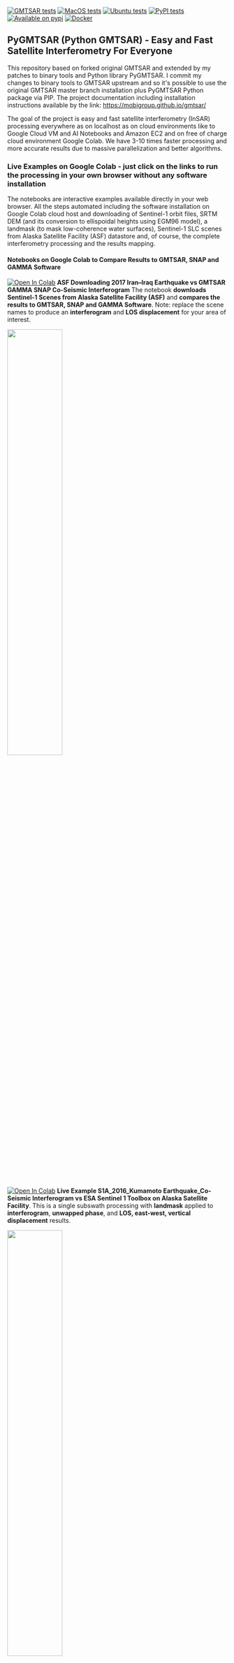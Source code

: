 [![GMTSAR tests](https://github.com/mobigroup/gmtsar/actions/workflows/gmtsar.yml/badge.svg)](https://github.com/mobigroup/gmtsar/actions/workflows/gmtsar.yml)
[![MacOS tests](https://github.com/mobigroup/gmtsar/actions/workflows/macos.yml/badge.svg)](https://github.com/mobigroup/gmtsar/actions/workflows/macos.yml)
[![Ubuntu tests](https://github.com/mobigroup/gmtsar/actions/workflows/ubuntu.yml/badge.svg)](https://github.com/mobigroup/gmtsar/actions/workflows/ubuntu.yml)
[![PyPI tests](https://github.com/mobigroup/gmtsar/actions/workflows/pypi.yml/badge.svg)](https://github.com/mobigroup/gmtsar/actions/workflows/pypi.yml)
[![Available on pypi](https://img.shields.io/pypi/v/pygmtsar.svg)](https://pypi.python.org/pypi/pygmtsar/)
[![Docker](https://badgen.net/badge/icon/docker?icon=docker&label)](https://hub.docker.com/r/mobigroup/pygmtsar)

## PyGMTSAR (Python GMTSAR) - Easy and Fast Satellite Interferometry For Everyone

This repository based on forked original GMTSAR and extended by my patches to binary tools and Python library PyGMTSAR. I commit my changes to binary tools to GMTSAR upstream and so it's possible to use the original GMTSAR master branch installation plus PyGMTSAR Python package via PIP. The project documentation including installation instructions available by the link: https://mobigroup.github.io/gmtsar/

The goal of the project is easy and fast satellite interferometry (InSAR) processing everywhere as on localhost as on cloud environments like to Google Cloud VM and AI Notebooks and Amazon EC2 and on free of charge cloud environment Google Colab. We have 3-10 times faster processing and more accurate results due to massive parallelization and better algorithms.

### Live Examples on Google Colab - just click on the links to run the processing in your own browser without any software installation

The notebooks are interactive examples available directly in your web browser. All the steps automated including the software installation on Google Colab cloud host and downloading of Sentinel-1 orbit files, SRTM DEM (and its conversion to ellispoidal heights using EGM96 model), a landmask (to mask low-coherence water surfaces), Sentinel-1 SLC scenes from Alaska Satellite Facility (ASF) datastore and, of course, the complete interferometry processing and the results mapping.

#### Notebooks on Google Colab to Compare Results to GMTSAR, SNAP and GAMMA Software

[![Open In Colab](https://colab.research.google.com/assets/colab-badge.svg)](https://colab.research.google.com/drive/12LJqlZNBUmvLlRl98rRFCbKveVPg9Ami?usp=sharing) **ASF Downloading 2017 Iran–Iraq Earthquake vs GMTSAR GAMMA SNAP Co-Seismic Interferogram** The notebook **downloads Sentinel-1 Scenes from Alaska Satellite Facility (ASF)** and **compares the results to GMTSAR, SNAP and GAMMA Software**. Note: replace the scene names to produce an **interferogram** and **LOS displacement** for your area of interest.

<img src="https://user-images.githubusercontent.com/7342379/177748605-788889e5-9afd-44d8-bc3c-dc6efe920ea0.png" width="50%">

[![Open In Colab](https://colab.research.google.com/assets/colab-badge.svg)](https://colab.research.google.com/drive/1PyYcxvuyzhh-g4NQEbKjcfTDQhREZInn?usp=sharing) **Live Example S1A_2016_Kumamoto Earthquake_Co-Seismic Interferogram vs ESA Sentinel 1 Toolbox on Alaska Satellite Facility**. This is a single subswath processing with **landmask** applied to **interferogram**, **unwapped phase**, and **LOS, east-west, vertical displacement** results.

<img src="https://user-images.githubusercontent.com/7342379/183805898-d7c1ad76-822e-428e-9259-f19cc9e7540e.jpg" width="50%">

<img src="https://user-images.githubusercontent.com/7342379/183816622-1dacce7e-6a2f-46b9-8e67-d701f55bdd30.png" width="50%">

<img src="https://user-images.githubusercontent.com/7342379/183649417-7fcb7f3f-8c8d-45e8-a2c9-9293498ebada.png" width="50%">

[![Open In Colab](https://colab.research.google.com/assets/colab-badge.svg)](https://colab.research.google.com/drive/1ZTPV4HY-UoLvDYVx0UGh_Z3B12scSh9E?usp=sharing) **Live Example S1AB 2021 Crete Earthquake Co-Seismic Interferogram vs Centre of EO Research & Satellite Remote Sensing, Greece Report** This is a single **cropped subswath** processing with **landmask** applied to **interferogram**, **unwapped phase**, and **LOS, east-west, vertical displacement** results.

<img src="https://user-images.githubusercontent.com/7342379/177004287-cdd4351c-0834-42ae-8e46-9da5e8b124bf.jpg" width="50%">

<img src="https://user-images.githubusercontent.com/7342379/183645260-f8529ff3-b014-499e-ba2f-ebea4937b2c2.png" width="50%">

[![Open In Colab](https://colab.research.google.com/assets/colab-badge.svg)](https://colab.research.google.com/drive/1sljxm2jAMGXynq4EYam6Siz8OLcPLN0h?usp=sharing) **GMTSAR example dataset S1A_Stack_CPGF_T173** This example illustrates **SBAS** and **PSI** analyses and **detrending** approach to remove **atmospheric noise** to produce much better results.

<img src="https://user-images.githubusercontent.com/7342379/135814732-aa0eb142-ae54-4a57-b271-c33b5174a28e.png" width="50%">

<img src="https://user-images.githubusercontent.com/7342379/189961167-bf3901e5-417c-41ce-a5ca-d1c74c239a04.png" width="50%">

#### More Complex Notebooks Still Available on Google Colab

The notebooks processing more than a single subswath or scene. It's possible on Google Colab limited resources using prepared datasets produced by PyGMTSAR "backup" command described in the notebooks.

[![Open In Colab](https://colab.research.google.com/assets/colab-badge.svg)](https://colab.research.google.com/drive/1ZBVwlkiXMhSDS96oojpWrzTyRFIxv8Rp?usp=sharing) **ASF Downloading 2020 Ardabil, Iran Earthquake Co-Seismic Interferogram and LOS Displacement** The notebook **downloads Sentinel-1 Scenes from Alaska Satellite Facility (ASF)** to **crop the area** and **merge subswaths** and **detrend** results. Note: replace the scene names to produce an interferogram for your area of interest.

<img src="https://user-images.githubusercontent.com/7342379/190452115-fd703b7f-1e9b-49e5-9d17-8d9fae563aae.png" width="50%">

<img src="https://user-images.githubusercontent.com/7342379/190451656-386d6cb8-f536-447c-8274-71d4f0435408.png" width="50%">

#### Long Timeseries Analysis is not available on Google Colab 

See a separate GitHub repository for Yamchi Dam area dynamic model [YamchiDam](https://github.com/mobigroup/YamchiDam) Here two of my software tools [PyGMTSAR](https://github.com/mobigroup/gmtsar) [N-Cube ParaView plugin for 3D/4D GIS Data Visualization](https://github.com/mobigroup/ParaView-plugins) are combined together for 4D analysis and visualization:

<img src="https://user-images.githubusercontent.com/7342379/144747743-a24d72ec-8875-4272-91f9-ec1f937bb798.gif" width="50%">

### About me

I have STEM master's degree in radio physics and in 2004 I was awarded first prize of the All-Russian Physics competition for significant results in Inverse modeling for non-linear optics and holography, also applicable for Inverse Modeling of Gravity, Magnetic, and Thermal fields. To create laser-induced holograms in non-linear optical composites I worked on interferograms numerical modeling and development of satellite interferometry processing software is very close task and so I build PyGMTSAR. Also, that's the related to inverse modeling of potensial fields like to gravity and I build Geomed3D geophisical modeling software too. In addition to my fundamental science knowledge, I’m world class data scientist and software developer with 20 years experience in science and industrial development. I have worked on government contracts and universities projects and on projects for LG Corp, Google Inc, etc. You are able to find some of my software and results on LinkedIn and GitHub and Upwork, see the links below. By the way, I left Russia many years ago and I work remotely for about 20 years.

To order some research, development and support see my profile on freelance platform [Upwork](https://www.upwork.com/freelancers/~01e65e8e7221758623) And of cource you are able to use my Open Source software for you scientific research and geological exploration projects and beyond.

 [Geological models on YouTube channel](https://www.youtube.com/channel/UCSEeXKAn9f_bDiTjT6l87Lg)

 [Augmented Reality (AR) Geological Models](https://mobigroup.github.io/ParaView-Blender-AR/)

 [GitHub repositories](https://github.com/mobigroup)

 [English posts and articles on LinkedIn](https://www.linkedin.com/in/alexey-pechnikov/)

[Russian articles on Habr](https://habr.com/ru/users/N-Cube/posts/)

@ Alexey Pechnikov, 2022
